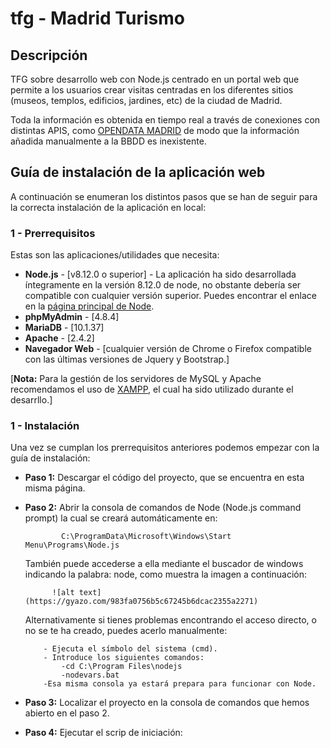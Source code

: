 # tfg - Madrid Turismo

## Descripción

TFG sobre desarrollo web con Node.js centrado en un portal web que permite a los usuarios crear visitas centradas
en los diferentes sitios (museos, templos, edificios, jardines, etc) de la ciudad de Madrid. 

Toda la información es obtenida en tiempo real a través de conexiones con distintas APIS, como [OPENDATA MADRID](https://datos.madrid.es/portal/site/egob/menuitem.9e1e2f6404558187cf35cf3584f1a5a0/?vgnextoid=374512b9ace9f310VgnVCM100000171f5a0aRCRD&vgnextchannel=374512b9ace9f310VgnVCM100000171f5a0aRCRD&vgnextfmt=default)
de modo que la información añadida manualmente a la BBDD es inexistente.

## Guía de instalación de la aplicación web

A continuación se enumeran los distintos pasos que se han de seguir para la correcta instalación de la aplicación en local:

### 1 - Prerrequisitos

Estas son las aplicaciones/utilidades que necesita:

 - **Node.js** - [v8.12.0 o superior] - La aplicación ha sido desarrollada íntegramente en la versión 8.12.0 de node, no obstante debería 
                                      ser compatible con cualquier versión superior. Puedes encontrar el enlace en la [página principal de Node](https://nodejs.org/dist/latest-v8.x/).
 - **phpMyAdmin** - [4.8.4]
 - **MariaDB** - [10.1.37]
 - **Apache** - [2.4.2]
 - **Navegador Web** - [cualquier versión de Chrome o Firefox compatible con las últimas versiones de Jquery y Bootstrap.]
 
 [**Nota:** Para la gestión de los servidores de MySQL y Apache recomendamos el uso de [XAMPP](https://www.apachefriends.org/es/index.html), el cual ha sido utilizado durante el desarrllo.]
 
 ### 1 - Instalación
 
 Una vez se cumplan los prerrequisitos anteriores podemos empezar con la guía de instalación:
 
  - **Paso 1:** Descargar el código del proyecto, que se encuentra en esta misma página. 
  
  - **Paso 2:** Abrir la consola de comandos de Node (Node.js command prompt) la cual se creará automáticamente en: 
                
                C:\ProgramData\Microsoft\Windows\Start Menu\Programs\Node.js
                
       También puede accederse a ella mediante el buscador de windows indicando la palabra: node, como muestra
       la imagen a continuación:
   
              ![alt text](https://gyazo.com/983fa0756b5c67245b6dcac2355a2271)
              
       Alternativamente si tienes problemas encontrando el acceso directo, o no se te ha creado, puedes acerlo manualmente:
       
            - Ejecuta el símbolo del sistema (cmd).
            - Introduce los siguientes comandos:
                -cd C:\Program Files\nodejs
                -nodevars.bat
            -Esa misma consola ya estará prepara para funcionar con Node.
            
  - **Paso 3:** Localizar el proyecto en la consola de comandos que hemos abierto en el paso 2.   
  
  - **Paso 4:** Ejecutar el scrip de iniciación:    
            
